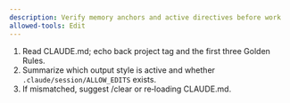 ```yaml
---
description: Verify memory anchors and active directives before work
allowed-tools: Edit
---
```

1) Read CLAUDE.md; echo back project tag and the first three Golden Rules.
2) Summarize which output style is active and whether `.claude/session/ALLOW_EDITS` exists.
3) If mismatched, suggest /clear or re‑loading CLAUDE.md.

